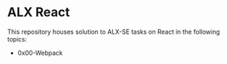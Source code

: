 # ALX React

This repository houses solution to ALX-SE tasks on React in the following topics:
- 0x00-Webpack
